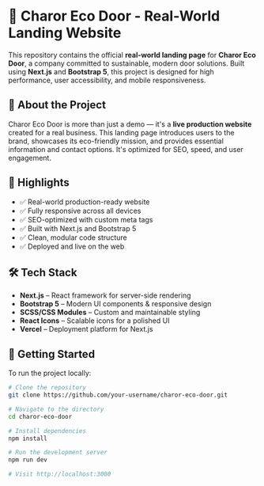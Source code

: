 # 🌿 Charor Eco Door - Real-World Landing Website

This repository contains the official **real-world landing page** for **Charor Eco Door**, a company committed to sustainable, modern door solutions. Built using **Next.js** and **Bootstrap 5**, this project is designed for high performance, user accessibility, and mobile responsiveness.

## 📌 About the Project

Charor Eco Door is more than just a demo — it's a **live production website** created for a real business. This landing page introduces users to the brand, showcases its eco-friendly mission, and provides essential information and contact options. It's optimized for SEO, speed, and user engagement.

## 🌟 Highlights

- ✅ Real-world production-ready website
- ✅ Fully responsive across all devices
- ✅ SEO-optimized with custom meta tags
- ✅ Built with Next.js and Bootstrap 5
- ✅ Clean, modular code structure
- ✅ Deployed and live on the web

## 🛠️ Tech Stack

- **Next.js** – React framework for server-side rendering
- **Bootstrap 5** – Modern UI components & responsive design
- **SCSS/CSS Modules** – Custom and maintainable styling
- **React Icons** – Scalable icons for a polished UI
- **Vercel** – Deployment platform for Next.js

## 🚀 Getting Started

To run the project locally:

```bash
# Clone the repository
git clone https://github.com/your-username/charor-eco-door.git

# Navigate to the directory
cd charor-eco-door

# Install dependencies
npm install

# Run the development server
npm run dev

# Visit http://localhost:3000
